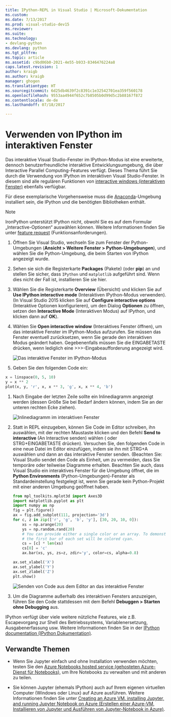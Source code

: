 ```yaml
---
title: IPython-REPL in Visual Studio | Microsoft-Dokumentation
ms.custom: 
ms.date: 7/13/2017
ms.prod: visual-studio-dev15
ms.reviewer: 
ms.suite: 
ms.technology:
- devlang-python
ms.devlang: python
ms.tgt_pltfrm: 
ms.topic: article
ms.assetid: c9bd06b0-2021-4e55-b933-8346476224a8
caps.latest.revision: 1
author: kraigb
ms.author: kraigb
manager: ghogen
ms.translationtype: HT
ms.sourcegitcommit: 6d25db4639f2c8391c1e32542701ea359f560178
ms.openlocfilehash: 9553aa4944f652c7b8505b0d99d5c2b88167f872
ms.contentlocale: de-de
ms.lasthandoff: 07/18/2017

---
```


# <a name="using-ipython-in-the-interactive-window"></a>Verwenden von IPython im interaktiven Fenster

Das interaktive Visual Studio-Fenster im IPython-Modus ist eine erweiterte, dennoch benutzerfreundliche interaktive Entwicklungsumgebung, die über Interactive Parallel Computing-Features verfügt. Dieses Thema führt Sie durch die Verwendung von IPython im interaktiven Visual Studio-Fenster. In diesem sind alle regulären Funktionen von [interactive windows (interaktiven Fenster)](interactive-repl.md) ebenfalls verfügbar.

Für diese exemplarische Vorgehensweise muss die [Anaconda](https://www.continuum.io)-Umgebung installiert sein, die IPython und die benötigten Bibliotheken enthält.

> [!Note]
> IronPython unterstützt IPython nicht, obwohl Sie es auf dem Formular „Interactive-Optionen“ auswählen können. Weitere Informationen finden Sie unter [feature request](https://github.com/Microsoft/PTVS/issues/84) (Funktionsanforderungen).

1. Öffnen Sie Visual Studio, wechseln Sie zum Fenster der Python-Umgebungen (**Ansicht > Weitere Fenster > Python-Umgebungen**), und wählen Sie die Python-Umgebung, die beim Starten von IPython angezeigt wurde.

1. Sehen sie sich die Registerkarte **Packages** (Pakete) (oder **pip**) an und stellen Sie sicher, dass `IPython` und `matplotlib` aufgeführt sind. Wenn dies nicht der Fall ist, installieren Sie sie hier.

1. Wählen Sie die Registerkarte **Overview** (Übersicht) und klicken Sie auf **Use IPython interactive mode** (Interaktiven IPython-Modus verwenden). (In Visual Studio 2015 klicken Sie auf **Configure interactive options** (Interaktive Optionen konfigurieren), um den Dialog **Optionen** zu öffnen, setzen den **Interactive Mode** (Interaktiven Modus) auf IPython, und klicken dann auf **OK**).    

1. Wählen Sie **Open interactive window** (Interaktives Fenster öffnen), um das interaktive Fenster im IPython-Modus aufzurufen. Sie müssen das Fenster eventuell zurücksetzen, wenn Sie gerade den interaktiven Modus geändert haben. Gegebenenfalls müssen Sie die EINGABETASTE drücken, wenn lediglich eine >>>-Eingabeaufforderung angezeigt wird.

    ![Das interaktive Fenster im IPython-Modus](media/ipython-repl-03.png)

1. Geben Sie den folgenden Code ein:

  ```python
  x = linspace(0, 5, 10)
  y = x ** 2
  plot(x, y, 'r', x, x ** 3, 'g', x, x ** 4, 'b')
  ```

1. Nach Eingabe der letzten Zeile sollte ein Inlinediagramm angezeigt werden (dessen Größe Sie bei Bedarf ändern können, indem Sie an der unteren rechten Ecke ziehen).

    ![Inlinediagramm im interaktiven Fenster](media/ipython-repl-04.png)

1. Statt in REPL einzugeben, können Sie Code im Editor schreiben, ihn auswählen, mit der rechten Maustaste klicken und den Befehl **Send to interactive** (An Interactive senden) wählen ( oder STRG+EINGABETASTE drücken). Versuchen Sie, den folgenden Code in eine neue Datei im Editor einzufügen, indem sie ihn mit STRG+A auswählen und dann an das interaktive Fenster senden. (Beachten Sie: Visual Studio sendet den Code als Einheit, um zu vermeiden, dass Sie temporäre oder teilweise Diagramme erhalten. Beachten Sie auch, dass Visual Studio ein interaktives Fenster für die Umgebung öffnet, die im **Python Environments** (Python-Umgebungen)-Fenster als Standardeinstellung festgelegt ist, wenn Sie gerade kein Python-Projekt mit einer anderen Umgebung geöffnet haben.

    ```python
    from mpl_toolkits.mplot3d import Axes3D
    import matplotlib.pyplot as plt
    import numpy as np
    fig = plt.figure()
    ax = fig.add_subplot(111, projection='3d')
    for c, z in zip(['r', 'g', 'b', 'y'], [30, 20, 10, 0]):
        xs = np.arange(20)
        ys = np.random.rand(20)
        # You can provide either a single color or an array. To demonstrate this,
        # the first bar of each set will be colored cyan.
        cs = [c] * len(xs) 
        cs[0] = 'c' 
        ax.bar(xs, ys, zs=z, zdir='y', color=cs, alpha=0.8)

    ax.set_xlabel('X') 
    ax.set_ylabel('Y') 
    ax.set_zlabel('Z') 
    plt.show()
    ```

    ![Senden von Code aus dem Editor an das interaktive Fenster](media/ipython-repl-05.png)

1. Um die Diagramme außerhalb des interaktiven Fensters anzuzeigen, führen Sie den Code stattdessen mit dem Befehl **Debuggen > Starten ohne Debugging** aus.
    
IPython verfügt über viele weitere nützliche Features, wie z.B. Escapevorgang zur Shell des Betriebssystems, Variablenersetzung, Ausgabenerfassung usw. Weitere Informationen finden Sie in der [IPython documentation (IPython Dokumentation)](http://ipython.org/documentation.html).

## <a name="related-topics"></a>Verwandte Themen

- Wenn Sie Jupyter einfach und ohne Installation verwenden möchten, testen Sie den [Azure Notebooks hosted service (gehosteten Azure-Dienst für Notebooks)](https://notebooks.azure.com/), um Ihre Notebooks zu verwalten und mit anderen zu teilen.

- Sie können Jupyter (ehemals IPython) auch auf Ihrem eigenen virtuellen Computer (Windows oder Linux) auf Azure ausführen. Weitere Informationen finden Sie unter [Creating an Azure VM. installing Jupyter, and running Jupyter Notebook on Azure (Erstellen einer Azure-VM, Installieren von Jupyter und Ausführen von Jupyter-Notebook in Azure)](https://docs.microsoft.com/azure/virtual-machines/virtual-machines-linux-jupyter-notebook).

